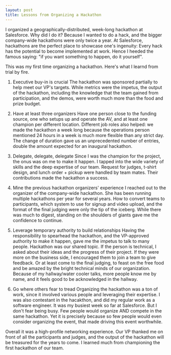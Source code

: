 ```yaml
---
layout: post
title: Lessons from Organizing a Hackathon
---
```


I organized a geographically-distributed, week-long hackathon at Salesforce. Why did I do it? Because I wanted to do a hack, and the bigger company-wide hackathons were only twice a year. At Salesforce, hackathons are the perfect place to showcase one's ingenuity: Every hack has the potential to become implemented at work. Hence I heeded the famous saying: "if you want something to happen, do it yourself".

This was my first time organizing a hackathon. Here's what I learnd from trial by fire.

1. Executive buy-in is crucial
The hackathon was sponsored partially to help meet our VP's targets. While metrics were the impetus, the output of the hackathon, including the knowledge that the team gained from participation, and the demos, were worth much more than the food and prize budget.

2. Have at least three organizers
Have one person close to the funding source, one who setups up and operate the AV, and at least one champion per different location. Different job roles also helped: we made the hackathon a week long because the operations person mentioned 24 hours in a week is much more flexible than any strict day. The change of duration gave us an unprecedented number of entries, double the amount expected for an inaugural hackathon.

3. Delegate, delegate, delegate
Since I was the champion for the project, the onus was on me to make it happen. I tapped into the wide variety of skills and the deep expertise of our team. Request for judges, t-shirt design, and lunch order + pickup were handled by team mates. Their contributions made the hackathon a success.

4. Mine the previous hackathon organizers' experience
I reached out to the organizer of the company-wide hackathon. She has been running multiple hackathons per year for several years. How to convert teams to participants, which system to use for signup and video upload, and the format of the final judging were only the tip of the iceberg. While there was much to digest, standing on the shoulders of giants gave me the confidence to continue.

5. Leverage temporary authority to build relationships
Having the responsibility to spearhead the hackathon, and the VP-approved authority to make it happen, gave me the impetus to talk to many people. Hackathon was our shared topic. If the person is technical, I asked about their ideas and the progress of their project. If they were more on the business side, I encouraged them to join a team to give feedback. Or at least come to the final judging, to feast on the free food and be amazed by the bright technical minds of our organization. Because of my hallway/water cooler talks, more people know me by name, and it feels good to be acknowledged in the hallway.

6. Go where others fear to tread
Organizing the hackathon was a ton of work, since it involved various people and leveraging their expertise. I was also contestant in the hacakthon, and did my regular work as a software engineer. It was my busiest week so far at Salesforce. But I don't fear being busy. Few people would organize AND compete in the same hackathon. Yet it is precisely because so few people would even consider organizing the event, that made driving this event worthwhile. 

Overall it was a high-profile networking experience. Our VP thanked me on front of all the participants and judges, and the output of the hackathon will be treasured for the years to come. I learned much from championing the first hackathon of our team. 

